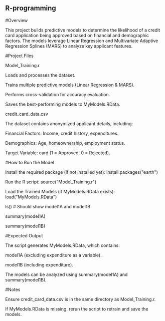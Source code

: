 ## R-programming
#Overview

This project builds predictive models to determine the likelihood of a credit card application being approved based on financial and demographic factors. The models leverage Linear Regression and Multivariate Adaptive Regression Splines (MARS) to analyze key applicant features.

#Project Files

Model_Training.r

Loads and processes the dataset.

Trains multiple predictive models (Linear Regression & MARS).

Performs cross-validation for accuracy evaluation.

Saves the best-performing models to MyModels.RData.

credit_card_data.csv

The dataset contains anonymized applicant details, including:

Financial Factors: Income, credit history, expenditures.

Demographics: Age, homeownership, employment status.

Target Variable: card (1 = Approved, 0 = Rejected).


#How to Run the Model

Install the required package (if not installed yet):
install.packages("earth")

Run the R script:
source("Model_Training.r")

Load the Trained Models (if MyModels.RData exists):
load("MyModels.RData")  

ls()  # Should show model1A and model1B

summary(model1A)

summary(model1B)


#Expected Output

The script generates MyModels.RData, which contains:

model1A (excluding expenditure as a variable).

model1B (including expenditure).

The models can be analyzed using summary(model1A) and summary(model1B).


#Notes

Ensure credit_card_data.csv is in the same directory as Model_Training.r.

If MyModels.RData is missing, rerun the script to retrain and save the models.
